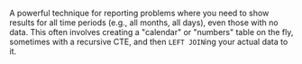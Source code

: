 A powerful technique for reporting problems where you need to show results for all time periods (e.g., all months, all days), even those with no data. This often involves creating a "calendar" or "numbers" table on the fly, sometimes with a recursive CTE, and then `LEFT JOIN`ing your actual data to it.

